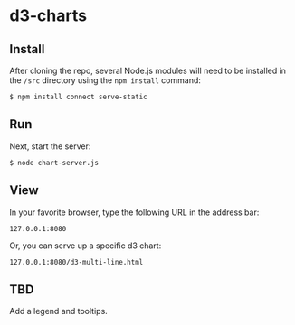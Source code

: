 # d3-charts

## Install

After cloning the repo, several Node.js modules will need to be installed in the `/src` directory using the `npm install` command:

```
$ npm install connect serve-static
```

## Run

Next, start the server:

```
$ node chart-server.js
```

## View

In your favorite browser, type the following URL in the address bar:

```
127.0.0.1:8080
```

Or, you can serve up a specific d3 chart:

```
127.0.0.1:8080/d3-multi-line.html
```

## TBD

Add a legend and tooltips.
